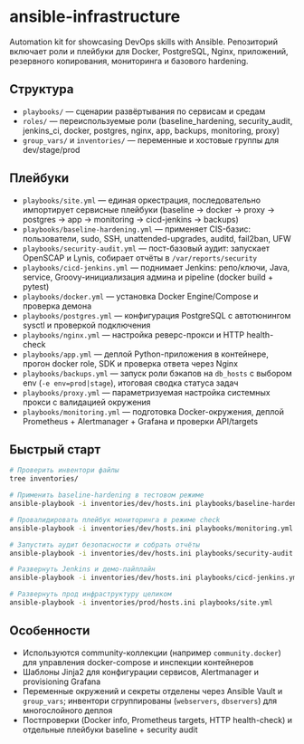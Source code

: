 # ansible-infrastructure

Automation kit for showcasing DevOps skills with Ansible. Репозиторий включает роли и плейбуки для Docker, PostgreSQL, Nginx, приложений, резервного копирования, мониторинга и базового hardening.

## Структура
- `playbooks/` — сценарии развёртывания по сервисам и средам
- `roles/` — переиспользуемые роли (baseline_hardening, security_audit, jenkins_ci, docker, postgres, nginx, app, backups, monitoring, proxy)
- `group_vars/` и `inventories/` — переменные и хостовые группы для dev/stage/prod

## Плейбуки
- `playbooks/site.yml` — единая оркестрация, последовательно импортирует сервисные плейбуки (baseline → docker → proxy → postgres → app → monitoring → cicd-jenkins → backups)
- `playbooks/baseline-hardening.yml` — применяет CIS-базис: пользователи, sudo, SSH, unattended-upgrades, auditd, fail2ban, UFW
- `playbooks/security-audit.yml` — пост-базовый аудит: запускает OpenSCAP и Lynis, собирает отчёты в `/var/reports/security`
- `playbooks/cicd-jenkins.yml` — поднимает Jenkins: репо/ключи, Java, service, Groovy-инициализация админа и pipeline (docker build + pytest)
- `playbooks/docker.yml` — установка Docker Engine/Compose и проверка демона
- `playbooks/postgres.yml` — конфигурация PostgreSQL с автотюнингом sysctl и проверкой подключения
- `playbooks/nginx.yml` — настройка реверс-прокси и HTTP health-check
- `playbooks/app.yml` — деплой Python-приложения в контейнере, прогон docker role, SDK и проверка ответа через Nginx
- `playbooks/backups.yml` — запуск роли бэкапов на `db_hosts` с выбором env (`-e env=prod|stage`), итоговая сводка статуса задач
- `playbooks/proxy.yml` — параметризуемая настройка системных прокси с валидацией окружения
- `playbooks/monitoring.yml` — подготовка Docker-окружения, деплой Prometheus + Alertmanager + Grafана и проверки API/targets

## Быстрый старт
```bash
# Проверить инвентори файлы 
tree inventories/

# Применить baseline-hardening в тестовом режиме
ansible-playbook -i inventories/dev/hosts.ini playbooks/baseline-hardening.yml --check

# Провалидировать плейбук мониторинга в режиме check
ansible-playbook -i inventories/dev/hosts.ini playbooks/monitoring.yml --check

# Запустить аудит безопасности и собрать отчёты
ansible-playbook -i inventories/dev/hosts.ini playbooks/security-audit.yml

# Развернуть Jenkins и демо-пайплайн
ansible-playbook -i inventories/dev/hosts.ini playbooks/cicd-jenkins.yml -e jenkins_pipeline_repo_url=https://github.com/your/repo

# Развернуть прод инфраструктуру целиком
ansible-playbook -i inventories/prod/hosts.ini playbooks/site.yml
```

## Особенности
- Используются community-коллекции (например `community.docker`) для управления docker-compose и инспекции контейнеров
- Шаблоны Jinja2 для конфигурации сервисов, Alertmanager и provisioning Grafana
- Переменные окружений и секреты отделены через Ansible Vault и `group_vars`; инвентори сгруппированы (`webservers`, `dbservers`) для многослойного деплоя
- Постпроверки (Docker info, Prometheus targets, HTTP health-check) и отдельные плейбуки baseline + security audit 
